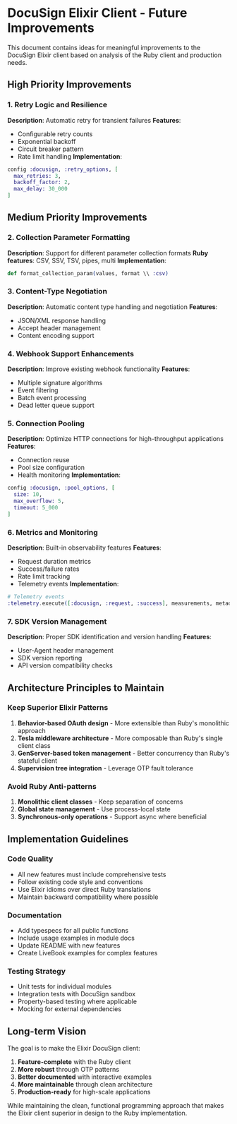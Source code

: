# DocuSign Elixir Client - Future Improvements

This document contains ideas for meaningful improvements to the DocuSign Elixir client based on analysis of the Ruby client and production needs.

## High Priority Improvements

### 1. Retry Logic and Resilience
**Description**: Automatic retry for transient failures
**Features**:
- Configurable retry counts
- Exponential backoff
- Circuit breaker pattern
- Rate limit handling
**Implementation**:
```elixir
config :docusign, :retry_options, [
  max_retries: 3,
  backoff_factor: 2,
  max_delay: 30_000
]
```

## Medium Priority Improvements

### 2. Collection Parameter Formatting
**Description**: Support for different parameter collection formats
**Ruby features**: CSV, SSV, TSV, pipes, multi
**Implementation**:
```elixir
def format_collection_param(values, format \\ :csv)
```

### 3. Content-Type Negotiation
**Description**: Automatic content type handling and negotiation
**Features**:
- JSON/XML response handling
- Accept header management
- Content encoding support

### 4. Webhook Support Enhancements
**Description**: Improve existing webhook functionality
**Features**:
- Multiple signature algorithms
- Event filtering
- Batch event processing
- Dead letter queue support

### 5. Connection Pooling
**Description**: Optimize HTTP connections for high-throughput applications
**Features**:
- Connection reuse
- Pool size configuration
- Health monitoring
**Implementation**:
```elixir
config :docusign, :pool_options, [
  size: 10,
  max_overflow: 5,
  timeout: 5_000
]
```

### 6. Metrics and Monitoring
**Description**: Built-in observability features
**Features**:
- Request duration metrics
- Success/failure rates
- Rate limit tracking
- Telemetry events
**Implementation**:
```elixir
# Telemetry events
:telemetry.execute([:docusign, :request, :success], measurements, metadata)
```

### 7. SDK Version Management
**Description**: Proper SDK identification and version handling
**Features**:
- User-Agent header management
- SDK version reporting
- API version compatibility checks

## Architecture Principles to Maintain

### Keep Superior Elixir Patterns
1. **Behavior-based OAuth design** - More extensible than Ruby's monolithic approach
2. **Tesla middleware architecture** - More composable than Ruby's single client class
3. **GenServer-based token management** - Better concurrency than Ruby's stateful client
4. **Supervision tree integration** - Leverage OTP fault tolerance

### Avoid Ruby Anti-patterns
1. **Monolithic client classes** - Keep separation of concerns
2. **Global state management** - Use process-local state
3. **Synchronous-only operations** - Support async where beneficial

## Implementation Guidelines

### Code Quality
- All new features must include comprehensive tests
- Follow existing code style and conventions
- Use Elixir idioms over direct Ruby translations
- Maintain backward compatibility where possible

### Documentation
- Add typespecs for all public functions
- Include usage examples in module docs
- Update README with new features
- Create LiveBook examples for complex features

### Testing Strategy
- Unit tests for individual modules
- Integration tests with DocuSign sandbox
- Property-based testing where applicable
- Mocking for external dependencies

## Long-term Vision

The goal is to make the Elixir DocuSign client:
1. **Feature-complete** with the Ruby client
2. **More robust** through OTP patterns
3. **Better documented** with interactive examples
4. **More maintainable** through clean architecture
5. **Production-ready** for high-scale applications

While maintaining the clean, functional programming approach that makes the Elixir client superior in design to the Ruby implementation.